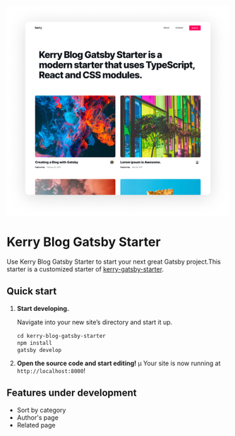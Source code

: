 ![hero](src/assets/images/hero.png)

# Kerry Blog Gatsby Starter

Use Kerry Blog Gatsby Starter to start your next great Gatsby project.This starter is a customized starter of [kerry-gatsby-starter](https://github.com/kerry-tokyo/kerry-gatsby-starter).

## Quick start

1.  **Start developing.**

    Navigate into your new site’s directory and start it up.

    ```shell
    cd kerry-blog-gatsby-starter
    npm install
    gatsby develop
    ```

1.  **Open the source code and start editing!**
    µ
    Your site is now running at `http://localhost:8000`!

## Features under development

- Sort by category
- Author's page
- Related page
